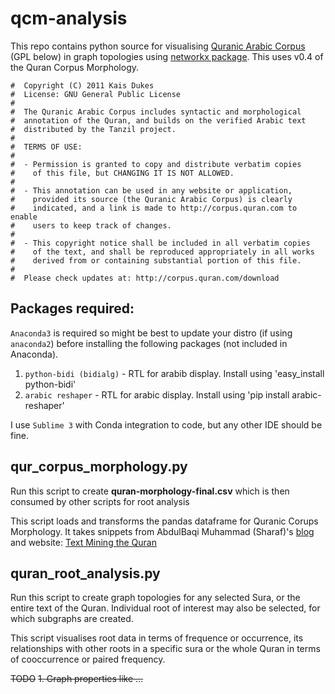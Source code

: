 # qcm-analysis
This repo contains python source for visualising [Quranic Arabic Corpus](http://corpus.quran.com) (GPL below) in graph topologies using [networkx package](https://networkx.github.io/). This uses v0.4 of the Quran Corpus Morphology.


```#  Quranic Arabic Corpus (Version 0.4)
#  Copyright (C) 2011 Kais Dukes
#  License: GNU General Public License
#
#  The Quranic Arabic Corpus includes syntactic and morphological
#  annotation of the Quran, and builds on the verified Arabic text
#  distributed by the Tanzil project.
#
#  TERMS OF USE:
#
#  - Permission is granted to copy and distribute verbatim copies
#    of this file, but CHANGING IT IS NOT ALLOWED.
#
#  - This annotation can be used in any website or application,
#    provided its source (the Quranic Arabic Corpus) is clearly
#    indicated, and a link is made to http://corpus.quran.com to enable
#    users to keep track of changes.
#
#  - This copyright notice shall be included in all verbatim copies
#    of the text, and shall be reproduced appropriately in all works
#    derived from or containing substantial portion of this file.
#
#  Please check updates at: http://corpus.quran.com/download
```

## Packages required:

```Anaconda3``` is required so might be best to update your distro (if using ```anaconda2```) before installing the following packages (not included in Anaconda).

1. ```python-bidi (bidialg)``` - RTL for arabib display. Install using 'easy_install python-bidi'
2. ```arabic reshaper``` - RTL for arabic display. Install using 'pip install arabic-reshaper'

I use ```Sublime 3``` with Conda integration to code, but any other IDE should be fine.

## qur_corpus_morphology.py
Run this script to create **quran-morphology-final.csv** which is then consumed by other scripts for root analysis

This script loads and transforms the pandas dataframe for Quranic Corups Morphology. It takes snippets from AbdulBaqi Muhammad (Sharaf)'s [blog](http://abdulbaqi.io/2018/12/04/makki-madani-word-count/) and website: [Text Mining the Quran](http://textminingthequran.com/)

## quran_root_analysis.py
Run this script to create graph topologies for any selected Sura, or the entire text of the Quran. Individual root of interest may also be selected, for which subgraphs are created. 

This script visualises root data in terms of frequence or occurrence, its relationships with other roots in a specific sura or the whole Quran in terms of cooccurrence or paired frequency.

~~TODO~~
~~1. Graph properties like ...~~
